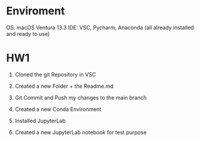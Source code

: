 # Enviroment 

OS: macOS Ventura 13.3 
IDE: VSC, Pycharm, Anaconda (all already installed and ready to use)

# HW1

1. Cloned the git Repository in VSC 
2. Created a new Folder + the Readme.md
3. Git Commit and Push my changes to the main branch

4. Created a new Conda Environment
5. Installed JupyterLab
6. Created a new JupyterLab notebook for test purpose 